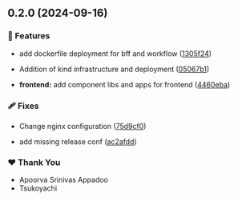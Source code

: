 ## 0.2.0 (2024-09-16)


### 🚀 Features

- add dockerfile deployment for bff and workflow ([1305f24](https://github.com/StartUpNationLabs/spos/commit/1305f24))

- Addition of kind infrastructure and deployment ([05067b1](https://github.com/StartUpNationLabs/spos/commit/05067b1))

- **frontend:** add component libs and apps for frontend ([4460eba](https://github.com/StartUpNationLabs/spos/commit/4460eba))


### 🩹 Fixes

- Change nginx configuration ([75d9cf0](https://github.com/StartUpNationLabs/spos/commit/75d9cf0))

- add missing release conf ([ac2afdd](https://github.com/StartUpNationLabs/spos/commit/ac2afdd))


### ❤️  Thank You

- Apoorva Srinivas Appadoo
- Tsukoyachi
